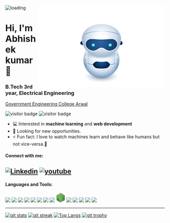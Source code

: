 ![loading](https://images.unsplash.com/photo-1545987796-200677ee1011?ixlib=rb-1.2.1&ixid=eyJhcHBfaWQiOjEyMDd9&auto=format&fit=crop&w=960&h=300&q=60)
<img align="right" alt="Coding" width="400" src="https://github.com/Abhishek-k-git/Image/blob/main/mygif.svg">
# Hi, I'm Abhishek kumar 👋
### B.Tech 3rd year, Electrical Engineering
[Government Engineering College Arwal](https://www.gecarwal.ac.in/)

![visitor badge](https://visitor-badge.glitch.me/badge?page_id=Abhishek-k-git.visitor-badge)
![visitor badge](https://hits.seeyoufarm.com/api/count/incr/badge.svg?url=https%3A%2F%2Fgithub.com%2Fabhishek-k-git1212%2Fhit-counter)

- 💻 Interested in **machine learning** and **web development**
- 🧐 Looking for new opportunities.
- ⚡ Fun fact: I love to watch machines learn and behave like humans but not vice-versa.🤣

#### Connect with me:
<a href="http://www.linkedin.com/in/abhishek-kumar-9872241ab/"><img alt="Linkedin" src="https://img.shields.io/badge/LinkedIn-0077B5?style=for-the-badge&logo=linkedin&logoColor=white" /></a>
<a href="https://www.youtube.com/channel/UCU79yiK3FOYQMrUQpH-uHSQ"/><img alt="youtube" src="https://img.shields.io/badge/YouTube-FF0000?style=for-the-badge&logo=youtube&logoColor=white" /></a>
---

#### Languages and Tools:

[<img src="https://img.shields.io/badge/Html5-FF5722?style=for-the-badge&logo=html5&logoColor=white"/>](html5)
[<img src="https://img.shields.io/badge/Css3-2962FF?style=for-the-badge&logo=css3&logoColor=white"/>](css3)
[<img src="https://img.shields.io/badge/Javascript-FFA500?style=for-the-badge&logo=javascript&logoColor=white"/>](javascript)
[<img src="	https://img.shields.io/badge/PHP-777BB4?style=for-the-badge&logo=php&logoColor=white"/>](php)
[<img src="https://img.shields.io/badge/Sql-DDE072?style=for-the-badge&logo=Sql&logoColor=white"/>](sql)
[<img src="https://img.shields.io/badge/Mongodb-25D366?style=for-the-badge&logo=mongodb&logoColor=white"/>](mongodb)
[<img src="https://img.shields.io/badge/Express-3C3C3D?style=for-the-badge&logo=Express&logoColor=white"/>](express)
[<img src="https://img.shields.io/badge/React-20232A?style=for-the-badge&logo=react&logoColor=61DAFB"/>](react)
[<img src="https://raw.githubusercontent.com/github/explore/80688e429a7d4ef2fca1e82350fe8e3517d3494d/topics/nodejs/nodejs.png" width="30"/>](node)
[<img src="https://img.shields.io/badge/Python-FFD43B?style=for-the-badge&logo=python&logoColor=blue"/>](python)
[<img src="https://img.shields.io/badge/Heroku-430098?style=for-the-badge&logo=heroku&logoColor=white"/>](heroku)
[<img src="https://img.shields.io/badge/firebase-ffca28?style=for-the-badge&logo=firebase&logoColor=black" />](firebase)
[<img src="https://img.shields.io/badge/Chart.js-FF6384?style=for-the-badge&logo=chartdotjs&logoColor=white" />](chartJs)
[<img src="https://img.shields.io/badge/Socket.io-010101?&style=for-the-badge&logo=Socket.io&logoColor=white" />](socket.io)

<!--
[<img src="https://img.shields.io/badge/C%2B%2B-00599C?style=for-the-badge&logo=c%2B%2B&logoColor=white" />](c++)
[<img src="https://img.shields.io/badge/C%2B%2B-00599C?style=for-the-badge&logo=c%2B%2B&logoColor=white" />](c++)
-->
---

[![git stats](https://github-readme-stats.vercel.app/api?username=Abhishek-k-git)](https://github.com/Abhishek-k-git)
[![git streak](https://github-readme-streak-stats.herokuapp.com/?user=Abhishek-k-git)](https://github.com/Abhishek-k-git)
[![Top Langs](https://github-readme-stats.vercel.app/api/top-langs/?username=Abhishek-k-git)](https://github.com/Abhishek-k-git) 
[![git trophy](https://github-profile-trophy.vercel.app/?username=Abhishek-k-git)](https://github.com/Abhishek-k-git)
